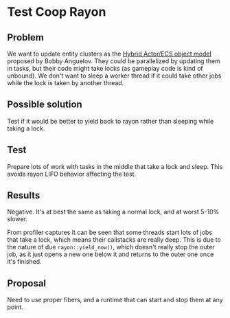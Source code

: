 # Test Coop Rayon

## Problem

We want to update entity clusters as the [Hybrid Actor/ECS object model](https://www.youtube.com/watch?v=jjEsB611kxs) proposed by Bobby Anguelov. They could be parallelized by updating them in tasks, but their code might take locks (as gameplay code is kind of unbound). We don't want to sleep a worker thread if it could take other jobs while the lock is taken by another thread.

## Possible solution

Test if it would be better to yield back to rayon rather than sleeping while taking a lock.

## Test

Prepare lots of work with tasks in the middle that take a lock and sleep. This avoids rayon LIFO behavior affecting the test.

## Results

Negative. It's at best the same as taking a normal lock, and at worst 5-10% slower.

From profiler captures it can be seen that some threads start lots of jobs that take a lock, which means their callstacks are really deep. This is due to the nature of due `rayon::yield_now()`, which doesn't really stop the outer job, as it just opens a new one below it and returns to the outer one once it's finished.

## Proposal

Need to use proper fibers, and a runtime that can start and stop them at any point.
